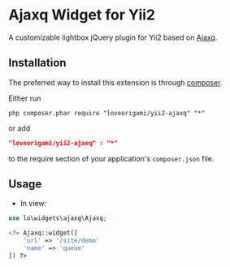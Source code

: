 Ajaxq Widget for Yii2
========================
A customizable lightbox jQuery plugin for Yii2 based on [Ajaxq](http://foliotek.github.io/AjaxQ/).

Installation
------------
The preferred way to install this extension is through [composer](http://getcomposer.org/download/).

Either run

```
php composer.phar require "loveorigami/yii2-ajaxq" "*"
```

or add

```json
"loveorigami/yii2-ajaxq" : "*"
```

to the require section of your application's `composer.json` file.

Usage
-----
* In view:

```php
use lo\widgets\ajaxq\Ajaxq;

<?= Ajaxq::widget([
    'url' => '/site/demo'
    'name' => 'queue'
]) ?>
```
